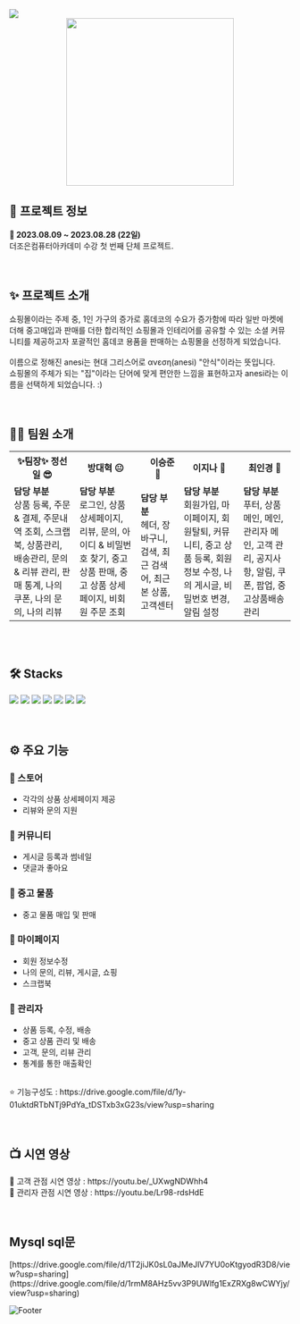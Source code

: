<img src="https://capsule-render.vercel.app/api?type=waving&color=A782C3&height=200&section=header&text=&fontSize=50&fontColor=fff" />
<div align="center">
<img src="https://github.com/Jeongseonil/anesi/assets/77383087/ab1be8b5-48fc-4b49-a696-27cfe76a60a7" width="300" height="300"/>
</div>
<h2>🔎 프로젝트 정보</h2>
<div><b>📆 2023.08.09 ~ 2023.08.28 (22일)</b></div>
<div>더조은컴퓨터아카데미 수강 첫 번째 단체 프로젝트.</div>
<br>
<br>
<h2>✨ 프로젝트 소개</h2>
<div>쇼핑몰이라는 주제 중, 1인 가구의 증가로 홈데코의 수요가 증가함에 따라 일반 마켓에 더해 중고매입과 판매를 더한 합리적인 쇼핑몰과 인테리어를 공유할 수 있는 소셜 커뮤니티를 제공하고자 포괄적인 홈데코 용품을 판매하는 쇼핑몰을 선정하게 되었습니다.</div>
<br>
<div>이름으로 정해진 anesi는 현대 그리스어로 ανεση(anesi) "안식"이라는 뜻입니다.</div>
<div>쇼핑몰의 주체가 되는 "집"이라는 단어에 맞게 편안한 느낌을 표현하고자 anesi라는 이름을 선택하게 되었습니다. :) </div>
<br>
<br>
<h2>💁‍♂️ 팀원 소개</h2>
<table>
  <tr>
    <th>✨팀장✨ 정선일 😎</th>
    <th>방대혁 😐</th>
    <th>　이승준 🤔　</th>
    <th>이지나 🤭</th>
    <th>최인경 🤗</th>
  </tr>
  <tr>
    <td><b>담당 부분</b> <br>
      상품 등록, 주문 & 결제, 주문내역 조회, 스크랩북, 상품관리, 배송관리, 문의 & 리뷰 관리, 판매 통계, 나의 쿠폰, 나의 문의, 나의 리뷰</td>
    <td><b>담당 부분</b> <br> 
      로그인, 상품 상세페이지, 리뷰, 문의, 아이디 & 비밀번호 찾기, 중고 상품 판매, 중고 상품 상세페이지, 비회원 주문 조회</td>
    <td><b>담당 부분</b> <br>
      헤더, 장바구니, 검색, 최근 검색어, 최근 본 상품, 고객센터</td>
    <td><b>담당 부분</b> <br>
      회원가입, 마이페이지, 회원탈퇴, 커뮤니티, 중고 상품 등록, 회원 정보 수정, 나의 게시글, 비밀번호 변경, 알림 설정</td>
    <td><b>담당 부분</b> <br>
      푸터, 상품 메인, 메인, 관리자 메인, 고객 관리, 공지사항, 알림, 쿠폰, 팝업, 중고상품배송관리</td>
  </tr>
</table>
<br>
<br>
<h2>🛠 Stacks</h2>
<div>
  <img src="https://img.shields.io/badge/Html5-E34F26?style=flat&logo=html5&logoColor=white"/>
  <img src="https://img.shields.io/badge/Css3-1572B6?style=flat&logo=css3&logoColor=white"/>
  <img src="https://img.shields.io/badge/Javascript-F7DF1E?style=flat&logo=javascript&logoColor=white"/> 
  <img src="https://img.shields.io/badge/Mysql-4479A1?style=flat&logo=mysql&logoColor=white"/>
  <img src="https://img.shields.io/badge/Jquery-0769AD?style=flat&logo=jquery&logoColor=white"/> 
  <img src="https://img.shields.io/badge/Vue.js-4FC08D?style=flat&logo=vuedotjs&logoColor=white"/>
  <img src="https://img.shields.io/badge/SpringBoot-6DB33F?style=flat&logo=springboot&logoColor=white"/>
</div>
<br>
<br>

<h2>⚙ 주요 기능</h2>
<h3>📌 스토어</h3>
<ul>
  <li>각각의 상품 상세페이지 제공</li>
  <li>리뷰와 문의 지원</li>
</ul>
<h3>📌 커뮤니티</h3>
<ul>
  <li>게시글 등록과 썸네일</li>
  <li>댓글과 좋아요</li>
</ul>
<h3>📌 중고 물품</h3>
<ul>
  <li>중고 물품 매입 및 판매</li>
</ul>
<h3>📌 마이페이지</h3>
<ul>
  <li>회원 정보수정</li>
  <li>나의 문의, 리뷰, 게시글, 쇼핑</li>
  <li>스크랩북</li>
</ul>
<h3>📌 관리자</h3>
<ul>
  <li>상품 등록, 수정, 배송</li>
  <li>중고 상품 관리 및 배송</li>
  <li>고객, 문의, 리뷰 관리</li>
  <li>통계를 통한 매출확인</li>
</ul>
<br>
<div> ⭐ 기능구성도 : https://drive.google.com/file/d/1y-01uktdRTbNTj9PdYa_tDSTxb3xG23s/view?usp=sharing  </div>

<br>
<br>
<h2>📺 시연 영상 </h2>
<div> 🎁 고객 관점 시연 영상 : https://youtu.be/_UXwgNDWhh4 </div>
<div> 📢 관리자 관점 시연 영상 : https://youtu.be/Lr98-rdsHdE </div>
<br>
<br>
<h2>Mysql sql문</h2>
<div>[https://drive.google.com/file/d/1T2jiJK0sL0aJMeJlV7YU0oKtgyodR3D8/view?usp=sharing](https://drive.google.com/file/d/1rmM8AHz5vv3P9UWlfg1ExZRXg8wCWYjy/view?usp=sharing)</div>

![Footer](https://capsule-render.vercel.app/api?type=waving&color=A782C3&height=200&section=footer)
